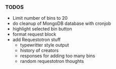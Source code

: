 ### TODOS ###
- Limit number of bins to 20
- do cleanup of MongoDB database with cronjob
- highlight selected bin button
- format request block
- add Requestotron stuff
  - typewritter style output
  - history of creators
  - responses for adding too many bins
  - random requestotron thoughts

